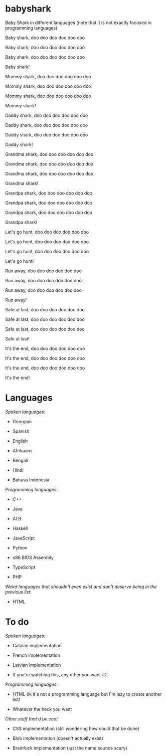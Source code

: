 # babyshark
Baby Shark in different languages (note that it is not exactly focused in programming languages)

Baby shark, doo doo doo doo doo doo

Baby shark, doo doo doo doo doo doo

Baby shark, doo doo doo doo doo doo

Baby shark!

Mommy shark, doo doo doo doo doo doo

Mommy shark, doo doo doo doo doo doo

Mommy shark, doo doo doo doo doo doo

Mommy shark!

Daddy shark, doo doo doo doo doo doo

Daddy shark, doo doo doo doo doo doo

Daddy shark, doo doo doo doo doo doo

Daddy shark!

Grandma shark, doo doo doo doo doo doo

Grandma shark, doo doo doo doo doo doo

Grandma shark, doo doo doo doo doo doo

Grandma shark!

Grandpa shark, doo doo doo doo doo doo

Grandpa shark, doo doo doo doo doo doo

Grandpa shark, doo doo doo doo doo doo

Grandpa shark!

Let's go hunt, doo doo doo doo doo doo

Let's go hunt, doo doo doo doo doo doo

Let's go hunt, doo doo doo doo doo doo

Let's go hunt!

Run away, doo doo doo doo doo doo

Run away, doo doo doo doo doo doo

Run away, doo doo doo doo doo doo

Run away!

Safe at last, doo doo doo doo doo doo

Safe at last, doo doo doo doo doo doo

Safe at last, doo doo doo doo doo doo

Safe at last!

It's the end, doo doo doo doo doo doo

It's the end, doo doo doo doo doo doo

It's the end, doo doo doo doo doo doo

It's the end!

# Languages

_Spoken languages:_

- Georgian

- Spanish

- English

- Afrikaans

- Bengali

- Hindi

- Bahasa Indonesia

_Programming languages:_

- C++

- Java

- ALB

- Haskell

- JavaScript

- Python

- x86 BIOS Assembly

- TypeScript

- PHP

_Weird languages that shouldn't even exist and don't deserve being in the previous list:_

- HTML

# To do

_Spoken languages:_

- Catalan implementation

- French implementation

- Latvian implementation

- If you're watching this, any other you want :D

_Programming languages:_

- HTML (ik it's not a programming language but I'm lazy to create another list)

- Whatever the heck you want

_Other stuff that'd be cool:_

- CSS implementation (still wondering how could that be done)

- Blob implementation (doesn't actually exist)

- Brainfuck implementation (just the name sounds scary)
